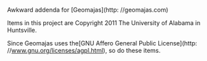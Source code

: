 Awkward addenda for [Geomajas](http: //geomajas.com)

Items in this project are Copyright 2011 The University of Alabama in Huntsville.

Since Geomajas uses the[GNU Affero General Public License](http: //www.gnu.org/licenses/agpl.html), so do these items.